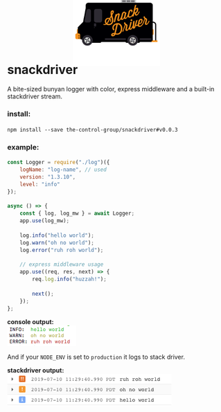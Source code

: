 <div style="text-align:center;"><img style="width: 40%; margin: -100px 0 -50px 0;" src="SnackDriver.png" /></div>

# snackdriver

A bite-sized bunyan logger with color, express middleware and a built-in stackdriver stream.

### install:

`npm install --save the-control-group/snackdriver#v0.0.3`

### example:

```javascript
const Logger = require("./log")({
	logName: "log-name", // used
	version: "1.3.10",
	level: "info"
});

async () => {
	const { log, log_mw } = await Logger;
	app.use(log_mw);

	log.info("hello world");
	log.warn("oh no world");
	log.error("ruh roh world");

	// express middleware usage
	app.use((req, res, next) => {
		req.log.info("huzzah!");

		next();
	});
};
```

**console output:**  
![alt text](console.png "Pretty huh?")

And if your `NODE_ENV` is set to `production` it logs to stack driver.

**stackdriver output:**  
![alt text](stackdriver.png "noice!")
